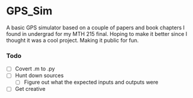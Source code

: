 # GPS_Sim
A basic GPS simulator based on a couple of papers and book chapters I found in undergrad for my MTH 215 final. Hoping to make it better since I thought it was a cool project. Making it public for fun. 

### Todo
- [ ] Covert .m to .py
- [ ] Hunt down sources
  - [ ] Figure out what the expected inputs and outputs were  
- [ ] Get creative 
<!-- ### Completed Column ✓
- [x] Completed task title  --> 
